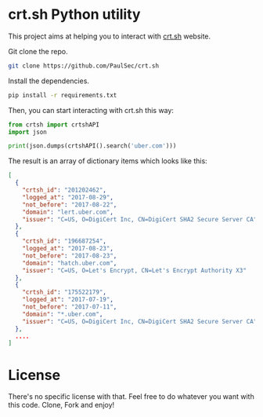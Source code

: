crt.sh Python utility
========


This project aims at helping you to interact with [crt.sh](https://crt.sh) website. 

Git clone the repo. 

```bash
git clone https://github.com/PaulSec/crt.sh
```

Install the dependencies.

```bash
pip install -r requirements.txt
```

Then, you can start interacting with crt.sh this way: 

```python
from crtsh import crtshAPI
import json

print(json.dumps(crtshAPI().search('uber.com')))
```

The result is an array of dictionary items which looks like this: 

```json 
[
  {
    "crtsh_id": "201202462",
    "logged_at": "2017-08-29",
    "not_before": "2017-08-22",
    "domain": "lert.uber.com",
    "issuer": "C=US, O=DigiCert Inc, CN=DigiCert SHA2 Secure Server CA"
  },
  {
    "crtsh_id": "196687254",
    "logged_at": "2017-08-23",
    "not_before": "2017-08-23",
    "domain": "hatch.uber.com",
    "issuer": "C=US, O=Let's Encrypt, CN=Let's Encrypt Authority X3"
  },
  {
    "crtsh_id": "175522179",
    "logged_at": "2017-07-19",
    "not_before": "2017-07-11",
    "domain": "*.uber.com",
    "issuer": "C=US, O=DigiCert Inc, CN=DigiCert SHA2 Secure Server CA"
  },
  ....
]
```

License
========

There's no specific license with that. Feel free to do whatever you want with this code. Clone, Fork and enjoy!